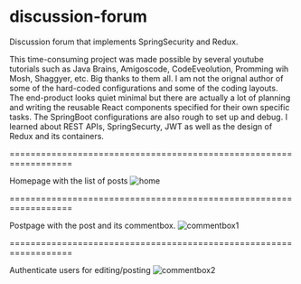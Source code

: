 # discussion-forum
Discussion forum that implements SpringSecurity and Redux.

This time-consuming project was made possible by several youtube tutorials such as Java Brains, Amigoscode, CodeEveolution, Promming wih Mosh, Shaggyer, etc. Big thanks to them all. I am not the orignal author of some of the hard-coded configurations and some of the coding layouts. The end-product looks quiet minimal but there are actually a lot of planning and writing the reusable React components specified for their own specific tasks. The SpringBoot configurations are also rough to set up and debug. I learned about REST APIs, SpringSecurty, JWT as well as the design of Redux and its containers. 

==================================================================

Homepage with the list of posts
![home](https://user-images.githubusercontent.com/54610672/149873732-537508c2-a1ad-4e5d-a416-755ba72cda2c.jpg)

==================================================================

Postpage with the post and its commentbox.
![commentbox1](https://user-images.githubusercontent.com/54610672/149878697-27987039-c8bd-4184-9a7b-516114bb911a.jpg)

==================================================================

Authenticate users for editing/posting 
![commentbox2](https://user-images.githubusercontent.com/54610672/149878992-585e55a3-925a-48f0-b0d2-f5cb3db11a80.jpg)



